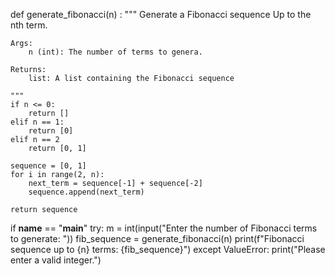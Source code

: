 def generate_fibonacci(n) :
    """
    Generate a Fibonacci  sequence  Up to  the nth term.
    
    Args:
        n (int): The number of terms to genera.
        
    Returns:
        list: A list containing the Fibonacci sequence
    
    """
    if n <= 0:
        return []
    elif n == 1:
        return [0]
    elif n == 2
        return [0, 1]
    
    sequence = [0, 1]
    for i in range(2, n):
        next_term = sequence[-1] + sequence[-2]
        sequence.append(next_term)
    
    return sequence

if __name__ == "__main__"
    try:
        m = int(input("Enter the number of Fibonacci terms to generate: "))
        fib_sequence = generate_fibonacci(n)
        print(f"Fibonacci sequence up to {n} terms: {fib_sequence}")
    except ValueError:
        print("Please enter a valid integer.")

